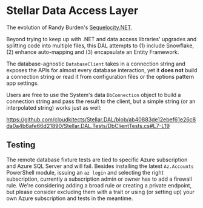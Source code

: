 # Stellar Data Access Layer
The evolution of Randy Burden's [Sequelocity.NET](https://github.com/randyburden/Sequelocity.NET).

Beyond trying to keep up with .NET and data access libraries' upgrades and splitting code into multiple files, this DAL attempts to (1) include Snowflake, (2) enhance auto-mapping and (3) encapsulate an Entity Framework.

The database-agnostic `DatabaseClient` takes in a connection string and exposes the APIs for almost every database interaction, yet it **does not** build a connection string or read it from configuration files or the options pattern app settings.

Users are free to use the System's data `DbConnection` object to build a connection string and pass the result to the client, but a simple string (or an interpolated string) works just as well:

https://github.com/cloudkitects/Stellar.DAL/blob/ab40883de12ebef61e26c8da0a4b6afe66d21890/Stellar.DAL.Tests/DbClientTests.cs#L7-L19

## Testing

The remote database fixture tests are tied to specific Azure subscription and Azure SQL Server and will fail. Besides installing the latest `Az.Accounts` PowerShell module, issuing an `az login` and selecting the right subscription, currently a subscription admin or owner has to add a firewall rule. We're considering adding a broad rule or creating a private endpoint, but please consider excluding them with a trait or using (or setting up) your own Azure subscription and tests in the meantime.
